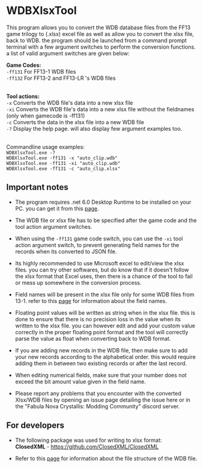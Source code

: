 # WDBXlsxTool
This program allows you to convert the WDB database files from the FF13 game trilogy to (.xlsx) excel file as well as allow you to convert the xlsx file, back to WDB. the program should be launched from a command prompt terminal with a few argument switches to perform the conversion functions. a list of valid argument switches are given below:

**Game Codes:**
<br>``-ff131`` For FF13-1 WDB files
<br>``-ff132`` For FF13-2 and FF13-LR 's WDB files

<br>**Tool actions:**
<br>``-x`` Converts the WDB file's data into a new xlsx file
<br>``-xi`` Converts the WDB file's data into a new xlsx file without the fieldnames (only when gamecode is -ff131)
<br>``-c`` Converts the data in the xlsx file into a new WDB file
<br>``-?`` Display the help page. will also display few argument examples too.

<br>Commandline usage examples:
<br>``WDBXlsxTool.exe -? ``
<br>``WDBXlsxTool.exe -ff131 -x "auto_clip.wdb" ``
<br>``WDBXlsxTool.exe -ff131 -xi "auto_clip.wdb" ``
<br>``WDBXlsxTool.exe -ff131 -c "auto_clip.xlsx" ``

## Important notes
- The program requires .net 6.0 Desktop Runtime to be installed on your PC. you can get it from this [page](https://dotnet.microsoft.com/en-us/download/dotnet/6.0).

- The WDB file or xlsx file has to be specified after the game code and the tool action argument switches.

- When using the `-ff131` game code switch, you can use the `-xi` tool action argument switch, to prevent generating field names for the records when its converted to JSON file.

- Its highly recommended to use Microsoft excel to edit/view the xlsx files. you can try other softwares, but do know that if it doesn't follow the xlsx format that Excel uses, then there is a chance of the tool to fail or mess up somewhere in the conversion process.

- Field names will be present in the xlsx file only for some WDB files from 13-1. refer to this [page](https://github.com/LR-Research-Team/Datalog/wiki/WDB-Field-Names) for information about the field names.

- Floating point values will be written as string when in the xlsx file. this is done to ensure that there is no precision loss in the value when its written to the xlsx file. you can however edit and add your custom value correctly in the proper floating point format and the tool will correctly parse the value as float when converting back to WDB format.

- If you are adding new records in the WDB file, then make sure to add your new records according to the alphabetical order. this would require adding them in between two existing records or after the last record.

- When editing numerical fields, make sure that your number does not exceed the bit amount value given in the field name.

- Please report any problems that you encounter with the converted Xlsx/WDB files by opening an issue page detailing the issue here or in the "Fabula Nova Crystallis: Modding Community" discord server.

## For developers
- The following package was used for writing to xlsx format:
<br>**ClosedXML** - https://github.com/ClosedXML/ClosedXML

- Refer to this [page](https://github.com/LR-Research-Team/Datalog/wiki/WDB) for information about the file structure of the WDB file.
